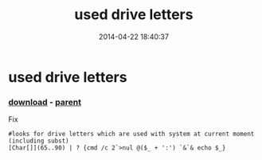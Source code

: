﻿---
pid:            5108
poster:         greg zakahrov
title:          used drive letters
date:           2014-04-22 18:40:37
format:         posh
parent:         5101
parent:         5101

---

# used drive letters

### [download](5108.ps1) - [parent](5101.md)

Fix

```posh
#looks for drive letters which are used with system at current moment (including subst)
[Char[]](65..90) | ? {cmd /c 2`>nul @($_ + ':') `&`& echo $_}
```
